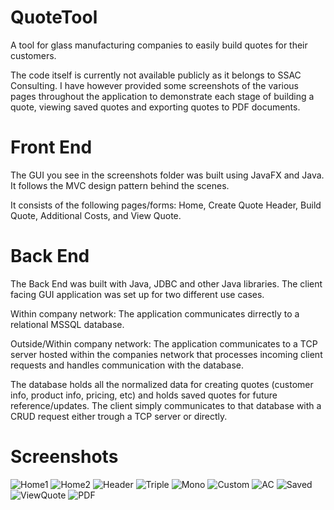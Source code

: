 # QuoteTool
A tool for glass manufacturing companies to easily build quotes for their customers.

The code itself is currently not available publicly as it belongs to SSAC Consulting. I have however provided some screenshots of the various pages throughout the application to demonstrate each stage of building a quote, viewing saved quotes and exporting quotes to PDF documents.

# Front End
The GUI you see in the screenshots folder was built using JavaFX and Java. It follows the MVC design pattern behind the scenes.

It consists of the following pages/forms: Home, Create Quote Header, Build Quote, Additional Costs, and View Quote.

# Back End
The Back End was built with Java, JDBC and other Java libraries.
The client facing GUI application was set up for two different use cases.

Within company network: The application communicates dirrectly to a relational MSSQL database.

Outside/Within company network: The application communicates to a TCP server hosted within the companies network that processes incoming client requests and handles communication with the database.

The database holds all the normalized data for creating quotes (customer info, product info, pricing, etc) and holds saved quotes for future reference/updates. The client simply communicates to that database with a CRUD request either trough a TCP server or directly.

# Screenshots
![Home1](https://github.com/Bradyac/QuoteTool/blob/main/Screenshots/0.%20start1.jpg)
![Home2](https://github.com/Bradyac/QuoteTool/blob/main/Screenshots/1.%20start2.jpg)
![Header](https://github.com/Bradyac/QuoteTool/blob/main/Screenshots/2.%20header.jpg)
![Triple](https://github.com/Bradyac/QuoteTool/blob/main/Screenshots/3.%20triple.jpg)
![Mono](https://github.com/Bradyac/QuoteTool/blob/main/Screenshots/4.%20monolithic.jpg)
![Custom](https://github.com/Bradyac/QuoteTool/blob/main/Screenshots/5.%20custom.jpg)
![AC](https://github.com/Bradyac/QuoteTool/blob/main/Screenshots/6.%20AdditionalCosts.jpg)
![Saved](https://github.com/Bradyac/QuoteTool/blob/main/Screenshots/7.%20Saved.jpg)
![ViewQuote](https://github.com/Bradyac/QuoteTool/blob/main/Screenshots/8.%20ViewQuote.jpg)
![PDF](https://github.com/Bradyac/QuoteTool/blob/main/Screenshots/9.%20PDF.jpg)

